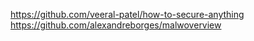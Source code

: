 https://github.com/veeral-patel/how-to-secure-anything
https://github.com/alexandreborges/malwoverview

